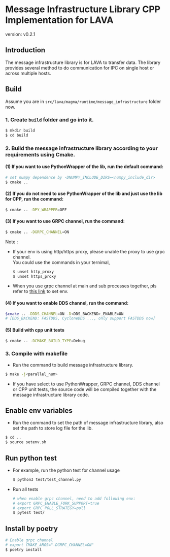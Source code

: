 # Message Infrastructure Library CPP Implementation for LAVA
version: v0.2.1
## Introduction
The message infrastructure library is for LAVA to transfer data. The library provides several method to do communication for IPC on single host or across multiple hosts.

## Build
Assume you are in `src/lava/magma/runtime/message_infrastructure` folder now.
### 1. Create `build` folder and go into it.
```bash
$ mkdir build
$ cd build
```
### 2. Build the message infrastructure library according to your requirements using Cmake.

#### (1) If you want to use PythonWrapper of the lib, run the default command:
```bash
# set numpy dependence by -DNUMPY_INCLUDE_DIRS=<numpy_include_dir>
$ cmake ..
```

#### (2) If you do not need to use PythonWrapper of the lib and just use the lib for CPP, run the command:
```bash
$ cmake .. -DPY_WRAPPER=OFF
```
#### (3) If you want to use GRPC channel, run the command:

```bash
$ cmake .. -DGRPC_CHANNEL=ON
```

Note :
- If your env is using http/https proxy, please unable the proxy to use grpc channel.<br>
You could use the commands in your ternimal,
  ```bash
  $ unset http_proxy
  $ unset https_proxy
  ```
- When you use grpc channel at main and sub processes together, pls refer to [this link](https://github.com/grpc/grpc/blob/master/doc/fork_support.md) to set env.

#### (4) If you want to enable DDS channel, run the command:
```bash
$cmake .. -DDDS_CHANNEL=ON -D<DDS_BACKEND>_ENABLE=ON
# [DDS_BACKEND: FASTDDS, CycloneDDS ..., only support FASTDDS now]
``` 

#### (5) Build with cpp unit tests

```bash
$ cmake .. -DCMAKE_BUILD_TYPE=Debug
```

### 3. Compile with makefile
- Run the command to build message infrastructure library.
```bash
$ make -j<parallel_num>
```
- If you have select to use PythonWrapper, GRPC channel, DDS channel or CPP unit tests, the source code will be compiled together with the message infrastructure library code.
## Enable env variables
- Run the command to set the path of message infrastructure library, also set the path to store log file for the lib.
```bash
$ cd ..
$ source setenv.sh
```
## Run python test
- For example, run the python test for channel usage
  ```bash
  $ python3 test/test_channel.py
  ```
- Run all tests
  ```bash
  # when enable grpc channel, need to add following env:
  # export GRPC_ENABLE_FORK_SUPPORT=true
  # export GRPC_POLL_STRATEGY=poll
  $ pytest test/
  ```

## Install by poetry

```bash
# Enable grpc channel
# export CMAKE_ARGS="-DGRPC_CHANNEL=ON"
$ poetry install
```